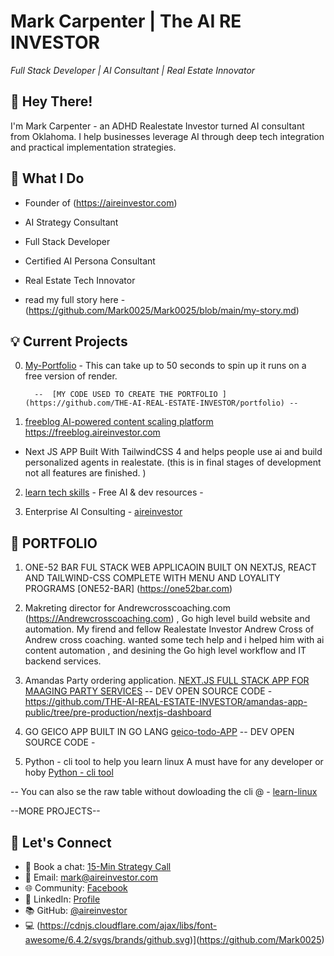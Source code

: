 

# Mark Carpenter | The AI RE INVESTOR
*Full Stack Developer | AI Consultant | Real Estate Innovator*

## 👋 Hey There!
I'm Mark Carpenter - an ADHD Realestate Investor turned AI consultant from Oklahoma. I help businesses leverage AI through deep tech integration and practical implementation strategies.

## 🚀 What I Do
- Founder of (https://aireinvestor.com)
- AI Strategy Consultant
- Full Stack Developer
- Certified AI Persona Consultant
- Real Estate Tech Innovator

- read my full story here - (https://github.com/Mark0025/Mark0025/blob/main/my-story.md)


## 💡 Current Projects
0. [My-Portfolio](https://marks-portfolio-69eq.onrender.com) - This can take up to 50 seconds to spin up it runs on a free version of render. 

         --  [MY CODE USED TO CREATE THE PORTFOLIO ](https://github.com/THE-AI-REAL-ESTATE-INVESTOR/portfolio) -- 

1. [freeblog AI-powered content scaling platform ](https://freeblog.aireinvestor.com) https://freeblog.aireinvestor.com

- Next JS APP Built With TailwindCSS 4 and helps people use ai and build personalized agents in realestate. (this is in final stages of development not all features are finished. )

2. [learn tech skills](https://learn.aireinvestor.com) - Free AI & dev resources -



3. Enterprise AI Consulting - [aireinvestor](https://aireinvestor.com) 





## 📕  PORTFOLIO 

1. ONE-52 BAR FUL STACK WEB APPLICAOIN BUILT ON NEXTJS, REACT AND TAILWIND-CSS COMPLETE WITH MENU AND LOYALITY PROGRAMS [ONE52-BAR] (https://one52bar.com) 

2. Makreting director for Andrewcrosscoaching.com (https://Andrewcrosscoaching.com)  , Go high level build website and automation. My firend and fellow Realestate Investor Andrew Cross of Andrew cross coaching. wanted some tech help and i helped him with ai content automation , and desining the Go high level workflow and IT backend services. 

3. Amandas Party ordering application. [NEXT.JS FULL STACK APP FOR MAAGING PARTY SERVICES](https://amandas-app.vercel.app/) 
-- DEV OPEN SOURCE CODE - https://github.com/THE-AI-REAL-ESTATE-INVESTOR/amandas-app-public/tree/pre-production/nextjs-dashboard

4. GO GEICO APP BUILT IN GO LANG [geico-todo-APP](https://learn-go-git-main-mark-carpenters-projects.vercel.app/)
-- DEV OPEN SOURCE CODE - 
 
5.  Python - cli tool to help you learn linux A must have for any developer or hoby [Python - cli tool](https://github.com/Mark0025/Linux-cheats)

-- You can also se the raw table without dowloading the cli @ - [learn-linux](https://learn.aireinvestor.com/learn/linux-cheats) 

--MORE PROJECTS--



## 🤝 Let's Connect
- 📅 Book a chat: [15-Min Strategy Call](https://api.leadconnectorhq.com/widget/booking/X997wA5xcSPMCNfiD7Z5)
- 📧 Email: mark@aireinvestor.com
- 🌐 Community: [Facebook](https://www.facebook.com/aireinvestor)
- 💼 LinkedIn: [Profile](https://www.linkedin.com/in/mark-carpenter-573b4b76/)
- 📚 GitHub: [@aireinvestor](https://github.com/THE-AI-REAL-ESTATE-INVESTOR)
- 💻 (https://cdnjs.cloudflare.com/ajax/libs/font-awesome/6.4.2/svgs/brands/github.svg)](https://github.com/Mark0025)


